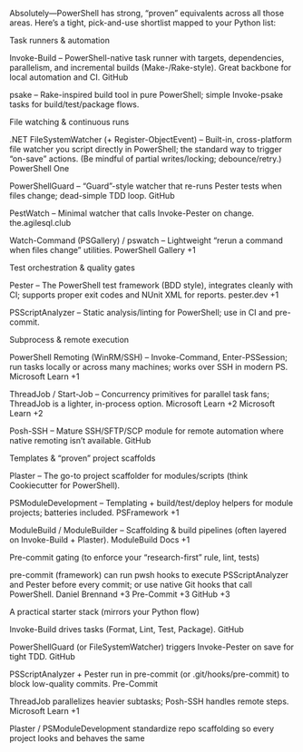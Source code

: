 Absolutely—PowerShell has strong, “proven” equivalents across all those areas. Here’s a tight, pick-and-use shortlist mapped to your Python list:

Task runners & automation

Invoke-Build – PowerShell-native task runner with targets, dependencies, parallelism, and incremental builds (Make-/Rake-style). Great backbone for local automation and CI. 
GitHub

psake – Rake-inspired build tool in pure PowerShell; simple Invoke-psake tasks for build/test/package flows.

File watching & continuous runs

.NET FileSystemWatcher (+ Register-ObjectEvent) – Built-in, cross-platform file watcher you script directly in PowerShell; the standard way to trigger “on-save” actions. (Be mindful of partial writes/locking; debounce/retry.) 
PowerShell One

PowerShellGuard – “Guard”-style watcher that re-runs Pester tests when files change; dead-simple TDD loop. 
GitHub

PestWatch – Minimal watcher that calls Invoke-Pester on change. 
the.agilesql.club

Watch-Command (PSGallery) / pswatch – Lightweight “rerun a command when files change” utilities. 
PowerShell Gallery
+1

Test orchestration & quality gates

Pester – The PowerShell test framework (BDD style), integrates cleanly with CI; supports proper exit codes and NUnit XML for reports. 
pester.dev
+1

PSScriptAnalyzer – Static analysis/linting for PowerShell; use in CI and pre-commit.

Subprocess & remote execution

PowerShell Remoting (WinRM/SSH) – Invoke-Command, Enter-PSSession; run tasks locally or across many machines; works over SSH in modern PS. 
Microsoft Learn
+1

ThreadJob / Start-Job – Concurrency primitives for parallel task fans; ThreadJob is a lighter, in-process option. 
Microsoft Learn
+2
Microsoft Learn
+2

Posh-SSH – Mature SSH/SFTP/SCP module for remote automation where native remoting isn’t available. 
GitHub

Templates & “proven” project scaffolds

Plaster – The go-to project scaffolder for modules/scripts (think Cookiecutter for PowerShell).

PSModuleDevelopment – Templating + build/test/deploy helpers for module projects; batteries included. 
PSFramework
+1

ModuleBuild / ModuleBuilder – Scaffolding & build pipelines (often layered on Invoke-Build + Plaster). 
ModuleBuild Docs
+1

Pre-commit gating (to enforce your “research-first” rule, lint, tests)

pre-commit (framework) can run pwsh hooks to execute PSScriptAnalyzer and Pester before every commit; or use native Git hooks that call PowerShell. 
Daniel Brennand
+3
Pre-Commit
+3
GitHub
+3

A practical starter stack (mirrors your Python flow)

Invoke-Build drives tasks (Format, Lint, Test, Package). 
GitHub

PowerShellGuard (or FileSystemWatcher) triggers Invoke-Pester on save for tight TDD. 
GitHub

PSScriptAnalyzer + Pester run in pre-commit (or .git/hooks/pre-commit) to block low-quality commits. 
Pre-Commit

ThreadJob parallelizes heavier subtasks; Posh-SSH handles remote steps. 
Microsoft Learn
+1

Plaster / PSModuleDevelopment standardize repo scaffolding so every project looks and behaves the same
